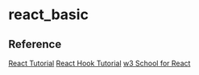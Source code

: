 # react_basic

## Reference
<a href="https://reactjs.org/tutorial/tutorial.html">React Tutorial</a>
<a href="https://reactjs.org/docs/hooks-intro.html">React Hook Tutorial</a>
<a href="https://www.w3schools.com/react/react_class.asp">w3 School for React</a>
